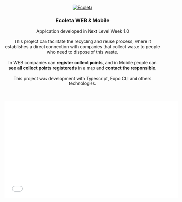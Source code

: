 <p align="center">
  <a href="https://github.com/gmass0n/ecoleta">
    <img src="./.github/ecoleta.png" alt="Ecoleta">
  </a>
  <h3 align="center">Ecoleta WEB & Mobile</h3>
  <p align="center">
  Application developed in Next Level Week 1.0
  <br />
  <br />
  This project can facilitate the recycling and reuse process, where it establishes a direct connection with companies that collect waste to people who need to dispose of this waste.
  <br />
  <br />
  In WEB companies can <strong>register collect points</strong>, and in Mobile people can <strong>see all collect points registereds</strong> in a map and <strong>contact the responsible</strong>.
  <br />
  <br />
  This project was development with Typescript, Expo CLI and others technologies.
  <br />
  <br />
  <br />
 <p align="center">
    <iframe width="560" height="315"
      src="./.github/web.mp4" 
      frameborder="0" 
      allow="accelerometer; autoplay; encrypted-media; gyroscope; picture-in-picture" 
      allowfullscreen></iframe>
  </p>
